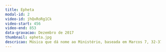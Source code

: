 ```yaml
---
title: Epheta
modal-id: 2
video-id: jhQxRoRg1Ck
video-start: 456
video-end: 853
data-gravacao: Dezembro de 2017
thumbnail: epheta.jpg
descricao: Música que dá nome ao Ministério, baseada em Marcos 7, 32-37.
---
```

